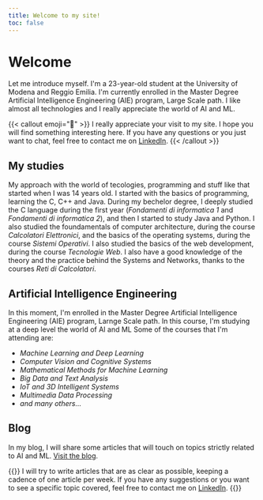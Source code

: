 ```yaml
---
title: Welcome to my site!
toc: false
---
```


# Welcome

Let me introduce myself. I'm a 23-year-old student at the University of Modena and Reggio Emilia. I'm currently enrolled in the Master Degree Artificial Intelligence Engineering (AIE) program, Large Scale path.
I like almost all technologies and I really appreciate the world of AI and ML.

{{< callout emoji="👋" >}}
  I really appreciate your visit to my site. I hope you will find something interesting here. If you have any questions or you just want to chat, feel free to contact me on [LinkedIn](https://www.linkedin.com/in/federico-melis-5779b218b/).
{{< /callout >}}

## My studies

My approach with the world of tecologies, programming and stuff like that started when I was 14 years old. I started with the basics of programming, learning the C, C++ and Java. During my bechelor degree, I deeply studied the C language during the first year (*Fondamenti di informatica 1* and *Fondamenti di informatica 2*), and then I started to study Java and Python. I also studied the foundamentals of computer architecture, during the course *Calcolatori Elettronici*, and the basics of the operating systems, during the course *Sistemi Operativi*. I also studied the basics of the web development, during the course *Tecnologie Web*.
I also have a good knowledge of the theory and the practice behind the Systems and Networks, thanks to the courses *Reti di Calcolatori*.

## Artificial Intelligence Engineering

In this moment, I'm enrolled in the Master Degree Artificial Intelligence Engineering (AIE) program, Larnge Scale path. 
In this course, I'm studying at a deep level the world of AI and ML
Some of the courses that I'm attending are:
- *Machine Learning and Deep Learning*
- *Computer Vision and Cognitive Systems*
- *Mathematical Methods for Machine Learning*
- *Big Data and Text Analysis*
- *IoT and 3D Intelligent Systems*
- *Multimedia Data Processing*
- *and many others...*



## Blog

In my blog, I will share some articles that will touch on topics strictly related to AI and ML. [Visit the blog](blog).

{{<callout emoji="📝">}}
  I will try to write articles that are as clear as possible, keeping a cadence of one article per week. If you have any suggestions or you want to see a specific topic covered, feel free to contact me on [LinkedIn](https://www.linkedin.com/in/federico-melis-5779b218b/).
{{</callout>}}
```